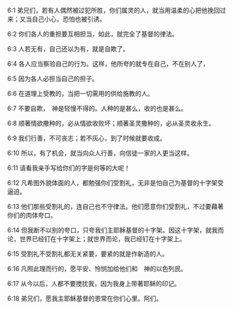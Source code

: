 <a id="1"></a>6:1  弟兄们，若有人偶然被过犯所胜，你们属灵的人，就当用温柔的心把他挽回过来；又当自己小心，恐怕也被引诱。  

<a id="2"></a>6:2  你们各人的重担要互相担当，如此，就完全了基督的律法。  

<a id="3"></a>6:3  人若无有，自己还以为有，就是自欺了。  

<a id="4"></a>6:4  各人应当察验自己的行为。这样，他所夸的就专在自己，不在别人了，  

<a id="5"></a>6:5  因为各人必担当自己的担子。  

<a id="6"></a>6:6  在道理上受教的，当把一切需用的供给施教的人。  

<a id="7"></a>6:7  不要自欺，　神是轻慢不得的。人种的是甚么，收的也是甚么。  

<a id="8"></a>6:8  顺著情欲撒种的，必从情欲收败坏；顺著圣灵撒种的，必从圣灵收永生。  

<a id="9"></a>6:9  我们行善，不可丧志；若不灰心，到了时候就要收成。  

<a id="10"></a>6:10  所以，有了机会，就当向众人行善，向信徒一家的人更当这样。  

<a id="11"></a>6:11  请看我亲手写给你们的字是何等的大呢！  

<a id="12"></a>6:12  凡希图外貌体面的人，都勉强你们受割礼，无非是怕自己为基督的十字架受逼迫。  

<a id="13"></a>6:13  他们那些受割礼的，连自己也不守律法。他们愿意你们受割礼，不过要藉著你们的肉体夸口。  

<a id="14"></a>6:14  但我断不以别的夸口，只夸我们主耶稣基督的十字架。因这十字架，就我而论，世界已经钉在十字架上；就世界而论，我已经钉在十字架上。  

<a id="15"></a>6:15  受割礼不受割礼都无关紧要，要紧的就是作新造的人。  

<a id="16"></a>6:16  凡照此理而行的，愿平安、怜悯加给他们和　神的以色列民。  

<a id="17"></a>6:17  从今以后，人都不要搅扰我，因为我身上带著耶稣的印记。  

<a id="18"></a>6:18  弟兄们，愿我主耶稣基督的恩常在你们心里。阿们。  
